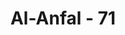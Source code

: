---
title: "Al-Anfal - 71"
no: 71
arabic_no: ٧١
ayah: وَاِنْ يُّرِيْدُوْا خِيَانَتَكَ فَقَدْ خَانُوا اللّٰهَ مِنْ قَبْلُ فَاَمْكَنَ مِنْهُمْ وَاللّٰهُ عَلِيْمٌ حَكِيْمٌ
translation: "Tetapi jika mereka (tawanan itu) hendak mengkhianatimu (Muhammad) maka sesungguhnya sebelum itu pun mereka telah berkhianat kepada Allah, maka Dia memberikan kekuasaan kepadamu atas mereka. Allah Maha Mengetahui, Mahabijaksana."
tafsir: "Dengan keterangan yang diberikan Rasulullah kepada para tawanan itu sebagaimana yang diperintahkan Allah, banyak di antara mereka yang menyatakan masuk Islam dan tidak memusuhi lagi Nabi Muhammad saw beserta kaum Muslimin. Tetapi Allah memperingatkan dan menggembirakan hati Nabi akan sikap mereka selanjutnya dengan menerangkan pada ayat ini bahwa bila ada di antara mereka itu yang mengkhianati janjinya dengan kembali kepada kufur atau menyerang kaum Muslimin, maka Nabi tak perlu merasa gusar dan bersedih hati. Hal itu sudah lumrah dan biasa terjadi pada manusia. Bila dalam keadaan susah dan terdesak ia mengucapkan kata-kata yang manis dan mengemukakan janji yang muluk-muluk, tetapi bila berada dalam suasana aman dan baik ia mengingkari semua janjinya dan berbalik menjadi musuh yang lebih jahat lagi. \n\nBegitulah sifat sebagian kaum Musyrikin itu, karena sifat itu telah menjadi darah daging dalam tubuhnya. Sedang Allah Yang Mahakuasa dan Mahaperkasa telah mereka khianati dengan mempersekutukan-Nya dan menyembah berhala serta melakukan perbuatan yang tidak diridai-Nya. Karena pengkhianatan terhadap Allah inilah maka Dia memberikan kemenangan kepada kaum Muslimin, seperti yang terjadi pada Perang Badar, padahal kaum musyrikin itu lebih banyak jumlahnya dan lebih lengkap persenjataannya. Allah Maha Mengetahui segala apa yang tersimpan dalam hati mereka, dan Mahabijaksana dalam memberikan balasan terhadap apa yang diperbuat manusia, yang baik dibalas dengan pahala dan yang buruk dibalas dengan siksa."
---